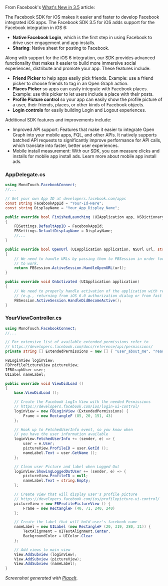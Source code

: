 From Facebook's [What's New in 3.5](https://developers.facebook.com/ios/features/whats-new-ios-sdk-3.5/) article:

The Facebook SDK for iOS makes it easier and faster to develop Facebook
integrated iOS apps. The Facebook SDK 3.5 for iOS adds support for the
Facebook integration in iOS 6:

* **Native Facebook Login**, which is the first step in using Facebook to drive user engagement and app installs.
* **Sharing**: Native sheet for posting to Facebook.
 
Along with support for the iOS 6 integration, our SDK provides advanced functionality that makes it easier to build more immersive social experiences, distribute and promote your app. These features include:

* **Friend Picker** to help apps easily pick friends. Example: use a friend picker to choose friends to tag in an Open Graph action.
* **Places Picker** so apps can easily integrate with Facebook places. Example: use this picker to let users include a place with their posts.
* **Profile Picture control** so your app can easily show the profile picture of a user, their friends, places, or other kinds of Facebook objects.
* **Login controls** for easily building Login and Logout experiences.

Additional SDK features and improvements include:
 
* Improved API support: Features that make it easier to integrate Open Graph into your mobile apps, FQL, and other APIs. It natively supports batched API requests to significantly improve performance for API calls, which translate into faster, better user experiences.
* Mobile install measurement: With our SDK, you can measure clicks and installs for mobile app install ads. Learn more about mobile app install ads.

### AppDelegate.cs

```csharp
using MonoTouch.FacebookConnect;
//...

// Get your own App ID at developers.facebook.com/apps
const string FacebookAppId = "Your-Id-Here";
const string DisplayName = "Your_App_Display_Name";

public override bool FinishedLaunching (UIApplication app, NSDictionary options)
{
	FBSettings.DefaultAppID = FacebookAppId;
	FBSettings.DefaultDisplayName = DisplayName;
	//...
}

public override bool OpenUrl (UIApplication application, NSUrl url, string sourceApplication, NSObject annotation)
{
	// We need to handle URLs by passing them to FBSession in order for SSO authentication
	// to work.
	return FBSession.ActiveSession.HandleOpenURL(url);
}

public override void OnActivated (UIApplication application)
{
	// We need to properly handle activation of the application with regards to SSO
	// (e.g., returning from iOS 6.0 authorization dialog or from fast app switching).
	FBSession.ActiveSession.HandleDidBecomeActive();
}

```

### YourViewController.cs

```csharp
using MonoTouch.FacebookConnect;
//...

// For extensive list of available extended permissions refer to 
// https://developers.facebook.com/docs/reference/api/permissions/
private string [] ExtendedPermissions = new [] { "user_about_me", "read_stream"};

FBLoginView loginView;
FBProfilePictureView pictureView;
IFBGraphUser user;
UILabel nameLabel;

public override void ViewDidLoad ()
{
	base.ViewDidLoad ();

	// Create the Facebook LogIn View with the needed Permissions
	// https://developers.facebook.com/ios/login-ui-control/
	loginView = new FBLoginView (ExtendedPermissions) {
		Frame = new RectangleF (85, 20, 151, 43)
	};

	// Hook up to FetchedUserInfo event, so you know when
	// you have the user information available
	loginView.FetchedUserInfo += (sender, e) => {
		user = e.User;
		pictureView.ProfileID = user.GetId ();
		nameLabel.Text = user.GetName ();
	};

	// Clean user Picture and label when Logged Out
	loginView.ShowingLoggedOutUser += (sender, e) => {
		pictureView.ProfileID = null;
		nameLabel.Text = string.Empty;
	};

	// Create view that will display user's profile picture
	// https://developers.facebook.com/ios/profilepicture-ui-control/
	pictureView = new FBProfilePictureView () {
		Frame = new RectangleF (40, 71, 240, 240)
	};

	// Create the label that will hold user's facebook name
	nameLabel = new UILabel (new RectangleF (20, 319, 280, 21)) {
		TextAlignment = UITextAlignment.Center,
		BackgroundColor = UIColor.Clear
	};

	// Add views to main view
	View.AddSubview (loginView);
	View.AddSubview (pictureView);
	View.AddSubview (nameLabel);
}

```


*Screenshot generated with [PlaceIt](http://placeit.breezi.com/).*
